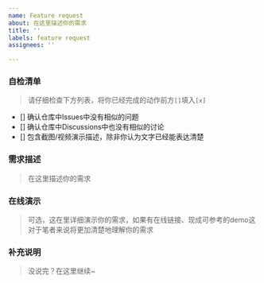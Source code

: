 ```yaml
---
name: Feature request
about: 在这里描述你的需求
title: ''
labels: feature request
assignees: ''

---
```


### 自检清单

> 请仔细检查下方列表，将你已经完成的动作前方`[]`填入`[x]`

- [] 确认仓库中Issues中没有相似的问题
- [] 确认仓库中Discussions中也没有相似的讨论
- [] 包含截图/视频演示描述，除非你认为文字已经能表达清楚

### 需求描述

> 在这里描述你的需求

### 在线演示

> 可选，这在里详细演示你的需求，如果有在线链接、现成可参考的demo这对于笔者来说将更加清楚地理解你的需求

### 补充说明

> 没说完？在这里继续~
